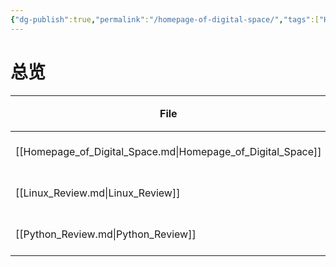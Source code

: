 ```yaml
---
{"dg-publish":true,"permalink":"/homepage-of-digital-space/","tags":["Homepage","gardenEntry"]}
---
```



# 总览
| File                                                        | 更新时间             |
| ----------------------------------------------------------- | ---------------- |
| [[Homepage_of_Digital_Space.md\|Homepage_of_Digital_Space]] | October 27, 2022 |
| [[Linux_Review.md\|Linux_Review]]                           | October 26, 2022 |
| [[Python_Review.md\|Python_Review]]                         | October 26, 2022 |
